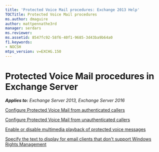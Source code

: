```yaml
---
title: 'Protected Voice Mail procedures: Exchange 2013 Help'
TOCTitle: Protected Voice Mail procedures
ms.author: dmaguire
author: mattpennathe3rd
manager: serdars
ms.reviewer: 
ms.assetid: 8547fc92-58f6-40f1-9685-3d43ba9b64a0
f1.keywords:
- NOCSH
mtps_version: v=EXCHG.150
---
```


# Protected Voice Mail procedures in Exchange Server

_**Applies to:** Exchange Server 2013, Exchange Server 2016_

[Configure Protected Voice Mail from authenticated callers](configure-protected-voice-mail-from-authenticated-callers-exchange-2013-help.md)

[Configure Protected Voice Mail from unauthenticated callers](configure-protected-voice-mail-from-unauthenticated-callers-exchange-2013-help.md)

[Enable or disable multimedia playback of protected voice messages](enable-or-disable-multimedia-playback-exchange-2013-help.md)

[Specify the text to display for email clients that don't support Windows Rights Management](specify-text-for-non-wrm-email-clients-exchange-2013-help.md)
